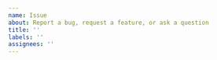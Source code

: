 ```yaml
---
name: Issue
about: Report a bug, request a feature, or ask a question
title: ''
labels: ''
assignees: ''
---
```


<!--
If your question concerns Home Assistant, the HA-APSystems add-on, or configuration, you've come to the right place!

However, if your question concerns creating an application id/secret for APSystems OpenAPI, this is an issue with APSystems, so I encourage you to contact them directly.

Note: To facilitate analysis of your issues, please include as much detail as possible, such as your logs, configuration, or screenshots. Thank you!
-->
